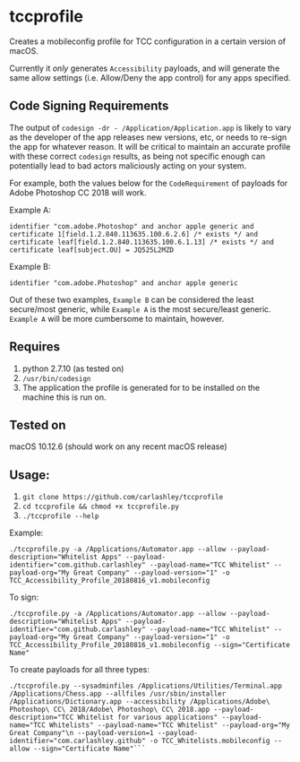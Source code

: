 # tccprofile
Creates a mobileconfig profile for TCC configuration in a certain version of macOS.

Currently it _only_ generates `Accessibility` payloads, and will generate the same allow settings (i.e. Allow/Deny the app control) for any apps specified.

## Code Signing Requirements
The output of `codesign -dr - /Application/Application.app` is likely to vary as the developer of the app releases new versions, etc, or needs to re-sign the app for whatever reason. It will be critical to maintain an accurate profile with these correct `codesign` results, as being not specific enough can potentially lead to bad actors maliciously acting on your system.

For example, both the values below for the `CodeRequirement` of payloads for Adobe Photoshop CC 2018 will work.

Example A:
```
identifier "com.adobe.Photoshop" and anchor apple generic and certificate 1[field.1.2.840.113635.100.6.2.6] /* exists */ and certificate leaf[field.1.2.840.113635.100.6.1.13] /* exists */ and certificate leaf[subject.OU] = JQ525L2MZD
```
Example B:
```
identifier "com.adobe.Photoshop" and anchor apple generic
```

Out of these two examples, `Example B` can be considered the least secure/most generic, while `Example A` is the most secure/least generic. `Example A` will be more cumbersome to maintain, however.

## Requires
1. python 2.7.10 (as tested on)
1. `/usr/bin/codesign`
1. The application the profile is generated for to be installed on the machine this is run on.

## Tested on
macOS 10.12.6 (should work on any recent macOS release)

## Usage:
1. `git clone https://github.com/carlashley/tccprofile`
1. `cd tccprofile && chmod +x tccprofile.py`
1. `./tccprofile --help`

Example:
```
./tccprofile.py -a /Applications/Automator.app --allow --payload-description="Whitelist Apps" --payload-identifier="com.github.carlashley" --payload-name="TCC Whitelist" --payload-org="My Great Company" --payload-version="1" -o TCC_Accessibility_Profile_20180816_v1.mobileconfig
```

To sign:
```
./tccprofile.py -a /Applications/Automator.app --allow --payload-description="Whitelist Apps" --payload-identifier="com.github.carlashley" --payload-name="TCC Whitelist" --payload-org="My Great Company" --payload-version="1" -o TCC_Accessibility_Profile_20180816_v1.mobileconfig --sign="Certificate Name"
```

To create payloads for all three types:
```
./tccprofile.py --sysadminfiles /Applications/Utilities/Terminal.app /Applications/Chess.app --allfiles /usr/sbin/installer /Applications/Dictionary.app --accessibility /Applications/Adobe\ Photoshop\ CC\ 2018/Adobe\ Photoshop\ CC\ 2018.app --payload-description="TCC Whitelist for various applications" --payload-name="TCC Whitelists" --payload-name="TCC Whitelist" --payload-org="My Great Company"\n --payload-version=1 --payload-identifier="com.carlashley.github" -o TCC_Whitelists.mobileconfig --allow --sign="Certificate Name"```
